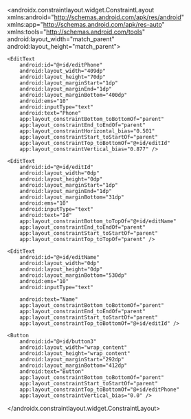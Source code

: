 <?xml version="1.0" encoding="utf-8"?>
<androidx.constraintlayout.widget.ConstraintLayout xmlns:android="http://schemas.android.com/apk/res/android"
    xmlns:app="http://schemas.android.com/apk/res-auto"
    xmlns:tools="http://schemas.android.com/tools"
    android:layout_width="match_parent"
    android:layout_height="match_parent">

    <EditText
        android:id="@+id/editPhone"
        android:layout_width="409dp"
        android:layout_height="70dp"
        android:layout_marginStart="1dp"
        android:layout_marginEnd="1dp"
        android:layout_marginBottom="400dp"
        android:ems="10"
        android:inputType="text"
        android:text="Phone"
        app:layout_constraintBottom_toBottomOf="parent"
        app:layout_constraintEnd_toEndOf="parent"
        app:layout_constraintHorizontal_bias="0.501"
        app:layout_constraintStart_toStartOf="parent"
        app:layout_constraintTop_toBottomOf="@+id/editId"
        app:layout_constraintVertical_bias="0.877" />

    <EditText
        android:id="@+id/editId"
        android:layout_width="0dp"
        android:layout_height="0dp"
        android:layout_marginStart="1dp"
        android:layout_marginEnd="1dp"
        android:layout_marginBottom="31dp"
        android:ems="10"
        android:inputType="text"
        android:text="Id"
        app:layout_constraintBottom_toTopOf="@+id/editName"
        app:layout_constraintEnd_toEndOf="parent"
        app:layout_constraintStart_toStartOf="parent"
        app:layout_constraintTop_toTopOf="parent" />

    <EditText
        android:id="@+id/editName"
        android:layout_width="0dp"
        android:layout_height="0dp"
        android:layout_marginBottom="530dp"
        android:ems="10"
        android:inputType="text"

        android:text="Name"
        app:layout_constraintBottom_toBottomOf="parent"
        app:layout_constraintEnd_toEndOf="parent"
        app:layout_constraintStart_toStartOf="parent"
        app:layout_constraintTop_toBottomOf="@+id/editId" />

    <Button
        android:id="@+id/button3"
        android:layout_width="wrap_content"
        android:layout_height="wrap_content"
        android:layout_marginStart="292dp"
        android:layout_marginBottom="412dp"
        android:text="Button"
        app:layout_constraintBottom_toBottomOf="parent"
        app:layout_constraintStart_toStartOf="parent"
        app:layout_constraintTop_toBottomOf="@+id/editPhone"
        app:layout_constraintVertical_bias="0.0" />
</androidx.constraintlayout.widget.ConstraintLayout>
